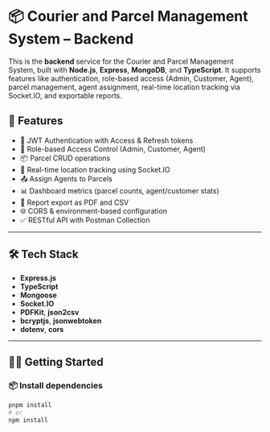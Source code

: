 # 📦 Courier and Parcel Management System – Backend

This is the **backend** service for the Courier and Parcel Management System, built with **Node.js**, **Express**, **MongoDB**, and **TypeScript**. It supports features like authentication, role-based access (Admin, Customer, Agent), parcel management, agent assignment, real-time location tracking via Socket.IO, and exportable reports.

## 🚀 Features

- 🔐 JWT Authentication with Access & Refresh tokens
- 👥 Role-based Access Control (Admin, Customer, Agent)
- 📦 Parcel CRUD operations
- 📍 Real-time location tracking using Socket.IO
- 📤 Assign Agents to Parcels
- 📊 Dashboard metrics (parcel counts, agent/customer stats)
- 📄 Report export as PDF and CSV
- 🌐 CORS & environment-based configuration
- ✅ RESTful API with Postman Collection

---

## 🛠️ Tech Stack

- **Express.js**
- **TypeScript**
- **Mongoose**
- **Socket.IO**
- **PDFKit**, **json2csv**
- **bcryptjs**, **jsonwebtoken**
- **dotenv**, **cors**

---

## 🧑‍💻 Getting Started

### 📦 Install dependencies

```bash
pnpm install
# or
npm install

